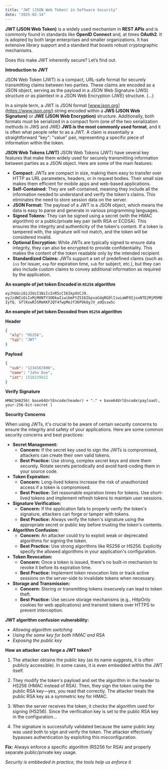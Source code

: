 ```yaml
---
title: "JWT (JSON Web Token) in Software Security"
date: "2025-02-14"
---
```


**JWT (JSON Web Token)** is a widely used mechanism in **REST APIs** and is commonly found in standards like **OpenID Connect** and, at times **OAuth2**. It is adopted by both large enterprises and smaller organizations. It has extensive library support and a standard that boasts robust cryptographic mechanisms. <br>

Does this make JWT inherently secure? Let’s find out.

**Introduction to JWT** <br>

JSON Web Token (JWT) is a compact, URL-safe format for securely transmitting claims between two parties. These claims are encoded as a JSON object, serving as the payload in a JSON Web Signature (JWS) structure or as plaintext in a JSON Web Encryption (JWE) structure. (…)

In a simple term, a JWT is JSON format [www.json.org](https://www.json.org/) string encoded within a **JWS (JSON Web Signature)** or **JWE (JSON Web Encryption)** structure. Additionally, both formats must be serialized in a compact form (one of the two serialization methods in JWS and JWE) **JWS is the most commonly used format**, and it is often what people refer to as a JWT. A claim is essentially a straightforward "key": "value" pair, representing a specific piece of information within the token. <br>

**JSON Web Tokens (JWT)** JSON Web Tokens (JWT) have several key features that make them widely used for securely transmitting information between parties as a JSON object. Here are some of the main features:

- **Compact:** JWTs are compact in size, making them easy to transfer over HTTP as URL parameters, headers, or in request bodies. Their small size makes them efficient for mobile apps and web-based applications.
- **Self-Contained:** They are self-contained, meaning they include all the information needed to understand and verify the token's claims. This eliminates the need to store session data on the server.
- **JSON Format:** The payload of a JWT is a JSON object, which means the data is easy to parse and generate in various programming languages.
- **Signed Tokens:** They can be signed using a secret (with the HMAC algorithm) or a public/private key pair (with RSA or ECDSA). This ensures the integrity and authenticity of the token's content. If a token is tampered with, the signature will not match, and the token will be considered invalid.
- **Optional Encryption:** While JWTs are typically signed to ensure data integrity, they can also be encrypted to provide confidentiality. This makes the content of the token readable only by the intended recipient.
- **Standardized Claims:** JWTs support a set of predefined claims (such as `iss` for issuer, `exp` for expiration time, `sub` for subject, etc.), but they can also include custom claims to convey additional information as required by the application.

**An example of jwt token Encoded in `HS256` algorithm** <br>

`eyJhbGciOiJIUzI1NiIsInR5cCI6IkpXVCJ9.
eyJzdWIiOiIxMjM0NTY3ODkwIiwibmFtZSI6IkpvaG4gRG9lIiwiaWF0IjoxNTE2MjM5MDIyfQ.
SflKxwRJSMeKKF2QT4fwpMeJf36POk6yJV_adQssw5c`

**An example of jwt token Decoded from `HS256` algorithm** <br>

**Header** <br>

```json
{
  "alg": "HS256",
  "typ": "JWT"
}
```

**Payload**

```json
{
  "sub": "1234567890",
  "name": "John Doe",
  "iat": 1516239022
}
```

**Verify Signature** <br>

`HMACSHA256(
  base64UrlEncode(header) + "." +
  base64UrlEncode(payload),
your-256-bit-secret
)`

**Security Concerns** <br>

When using JWTs, it's crucial to be aware of certain security concerns to ensure the integrity and safety of your applications. Here are some common security concerns and best practices:

- **Secret Management:**
  - **Concern:** If the secret key used to sign the JWTs is compromised, attackers can create their own valid tokens.
  - **Best Practice:** Use strong, complex secret keys and store them securely. Rotate secrets periodically and avoid hard-coding them in your source code.
- **Token Expiration:**
  - **Concern:** Long-lived tokens increase the risk of unauthorized access if a token is compromised.
  - **Best Practice:** Set reasonable expiration times for tokens. Use short-lived tokens and implement refresh tokens to maintain user sessions.
- **Signature Verification:**
  - **Concern:** If the application fails to properly verify the token's signature, attackers can forge or tamper with tokens.
  - **Best Practice:** Always verify the token's signature using the appropriate secret or public key before trusting the token's contents.
- **Algorithm Confusion:**
  - **Concern:** An attacker could try to exploit weak or deprecated algorithms for signing the token.
  - **Best Practice:** Use strong algorithms like RS256 or HS256. Explicitly specify the allowed algorithms in your application's configuration.
- **Token Revocation:**
  - **Concern:** Once a token is issued, there's no built-in mechanism to revoke it before its expiration time.
  - **Best Practice:** Implement token revocation lists or track active sessions on the server-side to invalidate tokens when necessary.
- **Storage and Transmission:**
  - **Concern:** Storing or transmitting tokens insecurely can lead to token theft.
  - **Best Practice:** Use secure storage mechanisms (e.g., HttpOnly cookies for web applications) and transmit tokens over HTTPS to prevent interception.

**JWT algorithm confusion vulnerability:**

- _Allowing algorithm switching_
- _Using the same key for both HMAC and RSA_
- _Exposing the public key_ <br>

**How an attacker can forge a JWT token?** <br>

1. The attacker obtains the public key (as its name suggests, it is often publicly accessible). In some cases, it is even embedded within the JWT itself.

2. They modify the token's payload and set the algorithm in the header to HS256 (HMAC instead of RSA). Then, they sign the token using the public RSA key—yes, you read that correctly. The attacker treats the public RSA key as a symmetric key for HMAC.

3. When the server receives the token, it checks the algorithm used for signing (HS256). Since the verification key is set to the public RSA key in the configuration...

4. The signature is successfully validated because the same public key was used both to sign and verify the token. The attacker effectively bypasses authentication by exploiting this misconfiguration.

**Fix:** Always enforce a specific algorithm (RS256 for RSA) and properly separate public/private key usage.

_Security is embbeded in practice, the tools help us enforce it_
